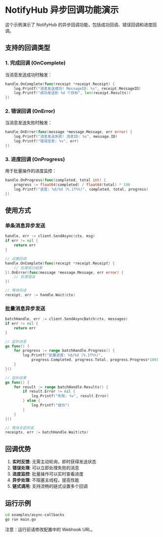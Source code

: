 # NotifyHub 异步回调功能演示

这个示例演示了 NotifyHub 的异步回调功能，包括成功回调、错误回调和进度回调。

## 支持的回调类型

### 1. 完成回调 (OnComplete)
当消息发送成功时触发：

```go
handle.OnComplete(func(receipt *receipt.Receipt) {
    log.Printf("消息发送成功! MessageID: %s", receipt.MessageID)
    log.Printf("成功发送到 %d 个目标", len(receipt.Results))
})
```

### 2. 错误回调 (OnError)
当消息发送失败时触发：

```go
handle.OnError(func(message *message.Message, err error) {
    log.Printf("消息发送失败! 消息ID: %s", message.ID)
    log.Printf("错误信息: %v", err)
})
```

### 3. 进度回调 (OnProgress)
用于批量操作的进度监控：

```go
handle.OnProgress(func(completed, total int) {
    progress := float64(completed) / float64(total) * 100
    log.Printf("进度: %d/%d (%.1f%%)", completed, total, progress)
})
```

## 使用方式

### 单条消息异步发送
```go
handle, err := client.SendAsync(ctx, msg)
if err != nil {
    return err
}

// 设置回调
handle.OnComplete(func(receipt *receipt.Receipt) {
    // 处理成功结果
}).OnError(func(message *message.Message, err error) {
    // 处理错误
})

// 等待完成
receipt, err := handle.Wait(ctx)
```

### 批量消息异步发送
```go
batchHandle, err := client.SendAsyncBatch(ctx, messages)
if err != nil {
    return err
}

// 监听进度
go func() {
    for progress := range batchHandle.Progress() {
        log.Printf("批量进度: %d/%d (%.1f%%)",
            progress.Completed, progress.Total, progress.Progress*100)
    }
}()

// 监听结果
go func() {
    for result := range batchHandle.Results() {
        if result.Error != nil {
            log.Printf("失败: %v", result.Error)
        } else {
            log.Printf("成功")
        }
    }
}()

// 等待全部完成
receipts, err := batchHandle.Wait(ctx)
```

## 回调优势

1. **实时反馈**: 无需主动轮询，即时获得发送状态
2. **错误处理**: 可以立即处理失败的消息
3. **进度监控**: 批量操作可以实时查看进度
4. **异步处理**: 不阻塞主线程，提高性能
5. **链式调用**: 支持流畅的链式设置多个回调

## 运行示例

```bash
cd examples/async-callbacks
go run main.go
```

注意：运行前请修改配置中的 Webhook URL。